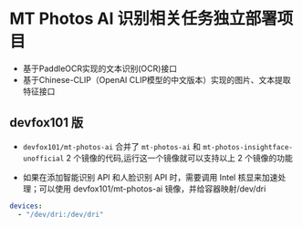 # MT Photos AI 识别相关任务独立部署项目

- 基于PaddleOCR实现的文本识别(OCR)接口
- 基于Chinese-CLIP（OpenAI CLIP模型的中文版本）实现的图片、文本提取特征接口

## devfox101 版

- `devfox101/mt-photos-ai`
  合并了 `mt-photos-ai` 和 `mt-photos-insightface-unofficial` 2 个镜像的代码,运行这一个镜像就可以支持以上 2 个镜像的功能

- 如果在添加智能识别 API 和人脸识别 API 时，需要调用 Intel 核显来加速处理；可以使用 devfox101/mt-photos-ai 镜像，并给容器映射/dev/dri

```yml
devices:
  - "/dev/dri:/dev/dri"
```